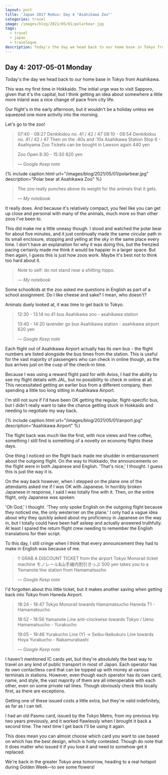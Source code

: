 ```yaml
---
layout: post
title: 'Japan 2017 Redux: Day 4 "Asahikawa Zoo"'
categories: travel
image: /images/blog/2021/05/01/polarbear.jpg
tags:
  - travel
  - japan
  - travelogue
description: Today's the day we head back to our home base in Tokyo from Asahikawa. Our flight's in the early afternoon, but it wouldn't be a holiday unless we squeezed one more activity into the morning.
---
```


## Day 4: 2017-05-01 Monday

Today's the day we head back to our home base in Tokyo from Asahikawa.

This was my first time in Hokkaido. The initial urge was to visit Sapporo, given that it's the capital, but I think getting an idea about somewhere a little more inland was a nice change of pace from city life.

Our flight's in the early afternoon, but it wouldn't be a holiday unless we squeezed one more activity into the morning.

Let's go to the zoo!

> 07:40 - 08:27 Denkikidou no. 41 / 42 / 47
> 08:10 - 08:54 Denkikidou no. 41 / 42 / 47
> Then on the :40s and :10s
> Asahikawa Station Stop 6 - Asahiyama Zoo
> Tickets can be bought in Lawson again
> 440 yen
>
> Zoo Open 8:30 - 15:30
> 820 yen
>
> — *Google Keep note*

{% include caption.html url="/images/blog/2021/05/01/polarbear.jpg" description="Polar bear at Asahikawa Zoo" %}

> The zoo really punches above its weight for the animals that it gets.
>
> — *My notebook*

It really does. And because it's relatively compact, you feel like you can get up close and personal with many of the animals, much more so than other zoos I've been to.

This did make me a little uneasy though. I stood and watched the polar bear for about five minutes, and it just continually made the same circular path in its small enclosure, stopping and yelling at the sky in the same place every time. I don't have an explanation for why it was doing this, but the frenzied pacing certainly made me think it would be happier in a larger space. But then again, I guess this is just how zoos work. Maybe it's best not to think too hard about it.

> Note to self: do not stand near a shitting hippo.
>
> — *My notebook*

Some schoolkids at the zoo asked me questions in English as part of a school assignment. Do I like cheese and sake? I mean, who doesn't?

Animals duely looked at, it was time to get back to Tokyo.

> 12:30 - 13.14 no.41 bus
> Asahikawa zoo - asahikawa station
>
> 13:40 - 14:20 lavender go bus
> Asahikawa station - asahikawa airport
> 620 yen
>
> — *Google Keep note*

Each flight out of Asahikawa Airport actually has its own bus - the flight numbers are listed alongside the bus times from the station. This is useful for the vast majority of passengers who can check in online though, as the bus arrives just on the cusp of the check-in time.

Because I was using a reward flight paid for with Avios, I had the ability to see my flight details with JAL, but no possibility to check in online at all. This necessitated getting an earlier bus from a different company, then spending a little too long sitting in Asahikawa Airport.

I'm still not sure if I'd have been OK getting the regular, flight-specific bus, but I didn't really want to take the chance getting stuck in Hokkaido and needing to negotiate my way back.

{% include caption.html url="/images/blog/2021/05/01/airport.jpg" description="Asahikawa Airport" %}

The flight back was much like the first, with nice views and free coffee, something I still find is something of a novelty on economy flights these days.

One thing I noticed on the flight back made me shudder in embarrassment about the outgoing flight. On the way to Hokkaido, the announcements on the flight were in both Japanese and English. 'That's nice,' I thought. I guess this is just the way it is.

On the way back however, when I stepped on the plane one of the attendants asked me if I was OK with Japanese. In horribly broken Japanese in response, I said I was totally fine with it. Then, on the entire flight, only Japanese was spoken.

'Oh God,' I thought. 'They only spoke English on the outgoing flight because they noticed me, the only westerner on the plane.' I only had a vague idea about why they quickly asked about my proficiency in Japanese on the way in, but I totally could have been half asleep and actually answered truthfully. At least I spared the return flight crew needing to remember the English translations for their script.

To this day, I still cringe when I think that every announcement they had to make in English was because of me.

> !! GRAB A DISCOUNT TICKET from the airport Tokyo Monorail ticket machine
> モノレール&山手線内割引きっぷ
> 500 yen takes you to a Yamanote line station from Hamamatsucho
>
> — *Google Keep note*

I'd forgotten about this little ticket, but it makes another saving when getting back into Tokyo from Haneda Airport.

> 18:24 - 18:47 Tokyo Monorail towards Hamamatsucho
> Haneda T1 - Hamamatsucho
>
> 18:52 - 18:56 Yamanote Line anti-clockwise towards Tokyo / Ueno
> Hamamatsucho - Yurakucho
>
> 19:05 - 19:46 Yurakucho Line (Y) -> Seibu-Ikebukuro Line towards Hoya
> Yurakucho - Nakamurabashi
>
> — *Google Keep note*

I haven't mentioned IC cards yet, but they're absolutely the best way to travel on any kind of public transport in most of Japan. Each operator has its own contactless card that can be topped up with money at various terminals in stations. However, even though each operator has its own card, name, and style, the vast majority of them are all interoperable with each other, even on some private rail lines. Though obviously check this locally first, as there are exceptions.

Getting one of these issued costs a little extra, but they're valid indefinitely, as far as I can tell.

I had an old Pasmo card, issued by the Tokyo Metro, from my previous trip two years previously, and it worked flawlessly when I brought it back a second time. The next time I get back I'll be using it again.

This does mean you can almost choose which card you want to use based on which has the best design, which is hotly contested. Though do note that it does matter who issued it if you lose it and need to somehow get it replaced.

We're back in the greater Tokyo area tomorrow, heading to a real hotspot during Golden Week—to see some flowers!